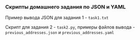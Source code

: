 ### Скрипты домашнего задания по JSON и YAML

Пример вывода JSON для задания 1 - `task1.txt`

Скрипт для задания 2 - `task2.py`, примеры файлов вывода - `previous_addresses.json` и `previous_addresses.yaml`

